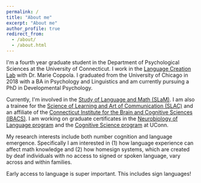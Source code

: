 ```yaml
---
permalink: /
title: "About me"
excerpt: "About me"
author_profile: true
redirect_from: 
  - /about/
  - /about.html
---
```


I'm a fourth year graduate student in the Department of Psychological Sciences at the University of Connecticut. I work in the [Language Creation Lab](https://languagecreationlab.uconn.edu/) with Dr. Marie Coppola. I graduated from the University of Chicago in 2018 with a BA in Psychology and Linguistics and am currently pursuing a PhD in Developmental Psychology. 

Currently, I'm involved in the [Study of Language and Math (SLaM)](https://slam.uconn.edu/). I am also a trainee for the [Science of Learning and Art of Communication (SLAC)](http://slac.uconn.edu/) and an affiliate of the [Connecticut Institute for the Brain and Cognitive Sciences (IBACS)](https://ibacs.uconn.edu/). I am working on graduate certificates in the [Neurobiology of Language program](https://nbl.cogsci.uconn.edu/) and the [Cognitive Science program](https://cogsci.uconn.edu/) at UConn.

My research interests include both number cognition and language emergence. Specifically I am interested in (1) how language experience can affect math knowledge and (2) how homesign systems, which are created by deaf individuals with no access to signed or spoken language, vary across and within families.

Early access to language is super important. This includes sign languages!
